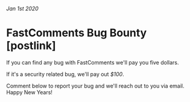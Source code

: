 ###### Jan 1st 2020
# FastComments Bug Bounty [postlink]

If you can find any bug with FastComments we'll pay you five dollars.

If it's a security related bug, we'll pay out *$100*.

Comment below to report your bug and we'll reach out to you via email.
Happy New Years!
